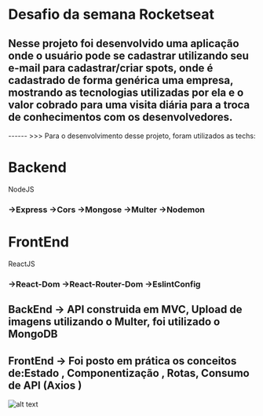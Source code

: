 
<h1> Desafio da semana Rocketseat </h1>

<h2>Nesse projeto foi desenvolvido uma aplicação onde o usuário pode se cadastrar utilizando seu e-mail para cadastrar/criar
spots, onde é cadastrado de forma genérica uma empresa, mostrando as tecnologias utilizadas por ela e o valor cobrado para uma visita
diária para a troca de conhecimentos com os desenvolvedores. </h2>


------ >>> Para o desenvolvimento desse projeto, foram utilizados as techs:

<h1>Backend</h1>
<p>
NodeJS</p>

<h3>
  ->Express
  ->Cors
  ->Mongose
  ->Multer
  ->Nodemon
  </h3>
  
  <h1> FrontEnd </h1>
  <p>ReactJS</p>
  
  <h3>
 ->React-Dom
 ->React-Router-Dom
 ->EslintConfig
</h3>
  
<h2>BackEnd  -> API construida em MVC, Upload de imagens utilizando o Multer, foi utilizado o MongoDB </h2>
<h2>FrontEnd -> Foi posto em prática os conceitos de:Estado , Componentização , Rotas, Consumo de API (Axios )</h2>






![alt text](https://github.com/ClaytonMarriel/Omnistack---FullStack/blob/master/frontend/src/cadastro.png?raw=true)
